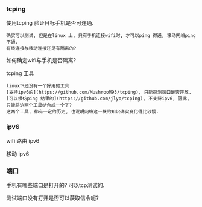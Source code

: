 
### tcping 

使用tcping 验证目标手机是否可连通. 

	确实可以测试, 但是在linux 上, 只有手机连接wifi时, 才可以ping 得通, 移动网络ping不通. 
	有线连接与移动连接还是有隔离的?

如何确定wifi与手机是否隔离? 

tcping 工具

	linux下还没有一个好用的工具 
	[支持ipv6的](https://github.com/MushrooM93/tcping), 只能探测端口是否开放. 
	[可以模仿ping 结果的](https://github.com/jlyo/tcping), 不支持ipv6, 因此, 只能将这两个工具结合成一个了? 
	这两个工具, 都有一定的历史, 也说明网络这一块的知识确实变化得比较慢. 
	
### ipv6

wifi 路由 ipv6

移动 ipv6

### 端口

手机有哪些端口是打开的? 可以tcp测试的. 

测试端口没有打开是否可以获取信令呢? 
